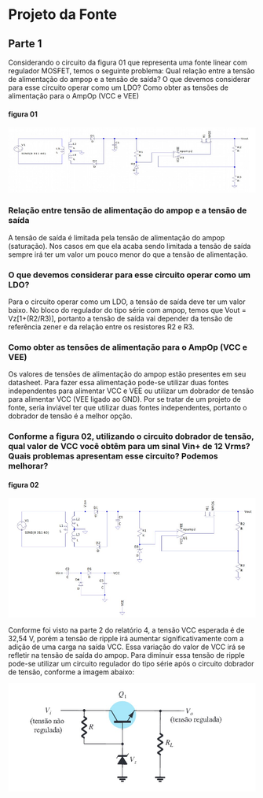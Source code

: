 # Projeto da Fonte

## Parte 1
Considerando o circuito da figura 01 que representa uma fonte linear com regulador MOSFET, temos o seguinte problema:  Qual relação entre a tensão de alimentação do ampop e a tensão de saída? O que devemos considerar para esse circuito operar como um LDO? Como obter as tensões de alimentação para o AmpOp (VCC e VEE)

#### figura 01
![f1](/resources/images/fonte/figura1.jpg)

### Relação entre tensão de alimentação do ampop e a tensão de saída
A tensão de saída é limitada pela tensão de alimentação do ampop (saturação). Nos casos em que ela acaba sendo limitada a tensão de saída sempre irá ter um valor um pouco menor do que a tensão de alimentação.

### O que devemos considerar para esse circuito operar como um LDO?
Para o circuito operar como um LDO, a tensão de saída deve ter um valor baixo. No bloco do regulador do tipo série com ampop, temos que Vout = Vz[1+(R2/R3)], portanto a tensão de saída vai depender da tensão de referência zener e da relação entre os resistores R2 e R3.

### Como obter as tensões de alimentação para o AmpOp (VCC e VEE)
Os valores de tensões de alimentação do ampop estão presentes em seu datasheet. Para fazer essa alimentação pode-se utilizar duas fontes independentes para alimentar VCC e VEE ou utilizar um dobrador de tensão para alimentar VCC (VEE ligado ao GND). Por se tratar de um projeto de fonte, seria inviável ter que utilizar duas fontes independentes, portanto o dobrador de tensão é a melhor opção.

### Conforme a figura 02, utilizando o circuito dobrador de tensão, qual valor de VCC você obtêm para um sinal Vin+ de 12 Vrms? Quais problemas apresentam esse circuito? Podemos melhorar?
#### figura 02
![f2](/resources/images/fonte/figura2.jpg)

Conforme foi visto na parte 2 do relatório 4, a tensão VCC esperada é de 32,54 V, porém a tensão de ripple irá aumentar significativamente com a adição de uma carga na saída VCC. Essa variação do valor de VCC irá se refletir na tensão de saída do ampop. Para diminuir essa tensão de ripple pode-se utilizar um circuito regulador do tipo série após o circuito dobrador de tensão, conforme a  imagem abaixo:

![f3](/resources/images/fonte/figura3.jpg)
